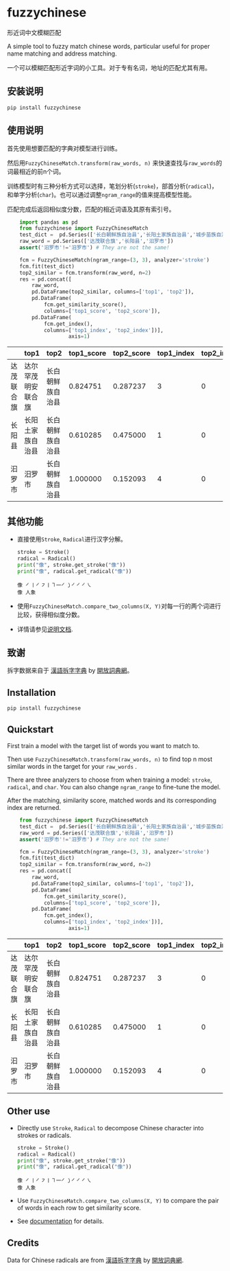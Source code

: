 fuzzychinese
=====
形近词中文模糊匹配

A simple tool to fuzzy match chinese words, particular useful for proper name matching and address matching. 

一个可以模糊匹配形近字词的小工具。对于专有名词，地址的匹配尤其有用。

## 安装说明
```
pip install fuzzychinese
```

## 使用说明
首先使用想要匹配的字典对模型进行训练。

然后用`FuzzyChineseMatch.transform(raw_words, n)` 来快速查找与`raw_words`的词最相近的前n个词。

训练模型时有三种分析方式可以选择，笔划分析(`stroke`)，部首分析(`radical`)，和单字分析(`char`)。也可以通过调整`ngram_range`的值来提高模型性能。

匹配完成后返回相似度分数，匹配的相近词语及其原有索引号。

```python
    import pandas as pd
    from fuzzychinese import FuzzyChineseMatch
    test_dict =  pd.Series(['长白朝鲜族自治县','长阳土家族自治县','城步苗族自治县','达尔罕茂明安联合旗','汨罗市'])
    raw_word = pd.Series(['达茂联合旗','长阳县','汩罗市'])
    assert('汩罗市'!='汨罗市') # They are not the same!

    fcm = FuzzyChineseMatch(ngram_range=(3, 3), analyzer='stroke')
    fcm.fit(test_dict)
    top2_similar = fcm.transform(raw_word, n=2)
    res = pd.concat([
        raw_word,
        pd.DataFrame(top2_similar, columns=['top1', 'top2']),
        pd.DataFrame(
            fcm.get_similarity_score(),
            columns=['top1_score', 'top2_score']),
        pd.DataFrame(
            fcm.get_index(),
            columns=['top1_index', 'top2_index'])],
                    axis=1)
```

|            | top1               | top2             | top1_score | top2_score | top1_index | top2_index |
| ---------- | ------------------ | ---------------- | ---------- | ---------- | ---------- | ---------- |
| 达茂联合旗 | 达尔罕茂明安联合旗 | 长白朝鲜族自治县 | 0.824751   | 0.287237   | 3          | 0          |
| 长阳县     | 长阳土家族自治县   | 长白朝鲜族自治县 | 0.610285   | 0.475000   | 1          | 0          |
| 汩罗市     | 汨罗市             | 长白朝鲜族自治县 | 1.000000   | 0.152093   | 4          | 0          |

## 其他功能
+ 直接使用`Stroke`, `Radical`进行汉字分解。
    ```python
    stroke = Stroke()
    radical = Radical()
    print("像", stroke.get_stroke("像"))
    print("像", radical.get_radical("像"))
    ```
    ```
    像 ㇒〡㇒㇇〡㇕一㇒㇁㇒㇒㇒㇏
    像 人象
    ```
+ 使用`FuzzyChineseMatch.compare_two_columns(X, Y)`对每一行的两个词进行比较，获得相似度分数。

+ 详情请参见[说明文档](http://znwang.me/fuzzychinese/).

## 致谢

拆字数据来自于 [漢語拆字字典](https://github.com/kfcd/chaizi) by [開放詞典網](http://kaifangcidian.com/)。

## Installation
```
pip install fuzzychinese
```

## Quickstart

First train a model with the target list of words you want to match to. 

Then use `FuzzyChineseMatch.transform(raw_words, n)` to find top n most similar words in the target for your `raw_words` . 

There are three analyzers to choose from when training a model: `stroke`, `radical`, and `char`. You can also change `ngram_range` to fine-tune the model.

After the matching, similarity score, matched words and its corresponding index are returned. 

```python
    from fuzzychinese import FuzzyChineseMatch
    test_dict =  pd.Series(['长白朝鲜族自治县','长阳土家族自治县','城步苗族自治县','达尔罕茂明安联合旗','汨罗市'])
    raw_word = pd.Series(['达茂联合旗','长阳县','汩罗市'])
    assert('汩罗市'!='汨罗市') # They are not the same!

    fcm = FuzzyChineseMatch(ngram_range=(3, 3), analyzer='stroke')
    fcm.fit(test_dict)
    top2_similar = fcm.transform(raw_word, n=2)
    res = pd.concat([
        raw_word,
        pd.DataFrame(top2_similar, columns=['top1', 'top2']),
        pd.DataFrame(
            fcm.get_similarity_score(),
            columns=['top1_score', 'top2_score']),
        pd.DataFrame(
            fcm.get_index(),
            columns=['top1_index', 'top2_index'])],
                    axis=1)
```

|            | top1               | top2             | top1_score | top2_score | top1_index | top2_index |
| ---------- | ------------------ | ---------------- | ---------- | ---------- | ---------- | ---------- |
| 达茂联合旗 | 达尔罕茂明安联合旗 | 长白朝鲜族自治县 | 0.824751   | 0.287237   | 3          | 0          |
| 长阳县     | 长阳土家族自治县   | 长白朝鲜族自治县 | 0.610285   | 0.475000   | 1          | 0          |
| 汩罗市     | 汨罗市             | 长白朝鲜族自治县 | 1.000000   | 0.152093   | 4          | 0          |

## Other use
+ Directly use `Stroke`, `Radical` to decompose Chinese character into strokes or radicals.
    ```python
    stroke = Stroke()
    radical = Radical()
    print("像", stroke.get_stroke("像"))
    print("像", radical.get_radical("像"))
    ```
    ```
    像 ㇒〡㇒㇇〡㇕一㇒㇁㇒㇒㇒㇏
    像 人象
    ```
+ Use `FuzzyChineseMatch.compare_two_columns(X, Y)` to compare the pair of words in each row to get similarity score.

+ See [documentation](https://fuzzychinese.zenan-wang.com/) for details.


## Credits

Data for Chinese radicals are from [漢語拆字字典](https://github.com/kfcd/chaizi) by [開放詞典網](http://kaifangcidian.com/).
